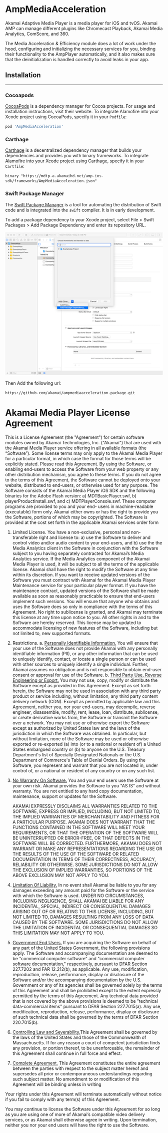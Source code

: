 # AmpMediaAcceleration

Akamai Adaptive Media Player is a media player for iOS and tvOS. Akamai AMP can manage different plugins like Chromecast Playback, Akamai Media Analytics, ComScore, and 360.

The Media Acceleration & Efficiency module does a lot of work under the hood, configuring and initializing the necessary services for you, binding their functionality to the AmpPlayer automatically, and it also makes sure that the deinitialization is handled correctly to avoid leaks in your app.

## Installation
---
### Cocoapods
[CocoaPods](https://cocoapods.org) is a dependency manager for Cocoa projects. For usage and installation instructions, visit their website. To integrate Alamofire into your Xcode project using CocoaPods, specify it in your `Podfile`:

```ruby
pod 'AmpMediaAcceleration'
```

### Carthage

[Carthage](https://github.com/Carthage/Carthage) is a decentralized dependency manager that builds your dependencies and provides you with binary frameworks. To integrate Alamofire into your Xcode project using Carthage, specify it in your `Cartfile`:

```ogdl
binary "https://mdtp-a.akamaihd.net/amp-ios-sdk/frameworks/AmpMediaAcceleration.json"
```

### Swift Package Manager
The [Swift Package Manager](https://swift.org/package-manager/) is a tool for automating the distribution of Swift code and is integrated into the `swift` compiler. It is in early development.

To add a package dependency to your Xcode project, select File > Swift Packages > Add Package Dependency and enter its repository URL.

![Install Step 1](install1.png)

Then Add the following url:

```
https://github.com/akamai/ampmediaacceleration-package.git
```

# Akamai Media Player License Agreement
This is a License Agreement (the "Agreement") for certain software modules owned by Akamai Technologies, Inc. ("Akamai") that are used with the Akamai Media Player service offering in all available formats (the “Software”). Some license terms may only apply to the Akamai Media Player for a particular format, in which case the format for those terms will be explicitly stated.
Please read this Agreement. By using the Software, or enabling end-users to access the Software from your web property or any other distribution mechanism, you agree to these terms. If you do not agree to the terms of this Agreement, the Software cannot be deployed onto your website, distributed to end-users, or otherwise used for any purpose.
The Software consists of the Akamai Media Player iOS SDK and the following binaries for the Adobe Flash version: a) MDTBasicPlayer.swf, b) playerProductInstall.swf, and c) MDTPlayerConsole.swf. These computer programs are provided to you and your end- users in machine-readable (executable) form only. Akamai either owns or has the right to provide you the Software, portions of which may be copyrighted. The Software is provided at the cost set forth in the applicable Akamai services order form

1. Limited License. You have a non-exclusive, personal and non-transferable right and license to: a) use the Software to deliver and control video and/or audio content to your end-users, and b) use the the Media Analytics client in the Software in conjunction with the Software subject to you having separately contracted for Akamai’s Media Analytics service. If the Media Analytics component of the Akamai Media Player is used, it will be subject to all the terms of the applicable license. Akamai shall have the right to modify the Software at any time within its discretion. If you want to receive updated versions of the Software you must contract with Akamai for the Akamai Media Player Maintenance service for your particular player format. If you have the maintenance contract, updated versions of the Software shall be made available as soon as reasonably practicable to ensure that end-users implement such versions. You will ensure that anyone who obtains and uses the Software does so only in compliance with the terms of this Agreement. No right to sublicense is granted, and Akamai may terminate this license at any time upon notice to you. All other rights in and to the Software are hereby reserved. This license may be updated to accommodate licensing of new features of the Software, including but not limited to, new supported formats.
2. Restrictions.
    a. <ins>Personally Identifiable Information.</ins> You will ensure that your use of the Software does not provide Akamai with any personally identifiable information (PII), or any other information that can be used to uniquely identify, contact, or locate a single person or can be used with other sources to uniquely identify a single individual. Further, Akamai assumes no obligation and is not responsible to obtain end-user consent or approval for use of the Software.
    b. <ins>Third Party Use, Reverse Engineering or Export.</ins> You may not use, copy, modify or distribute the Software except as provided in this Agreement. Except as set forth herein, the Software may not be used in association with any third party product or service including, without limitation, any third party content delivery network (CDN). Except as permitted by applicable law and this Agreement, neither you, nor your end-users, may decompile, reverse engineer, disassemble, modify, rent, lease, loan, distribute, sublicense, or create derivative works from, the Software or transmit the Software over a network. You may not use or otherwise export the Software except as authorized by United States law and the laws of the jurisdiction in which the Software was obtained. In particular, but without limitation, none of the Software may be used or otherwise exported or re-exported (a) into (or to a national or resident of) a United States embargoed country or (b) to anyone on the U.S. Treasury Department's list of Specially Designated Nationals or the U.S. Department of Commerce's Table of Denial Orders. By using the Software, you represent and warrant that you are not located in, under control of, or a national or resident of any country or on any such list.
3. <ins>No Warranty On Software.</ins> You and your end users use the Software at your own risk. Akamai provides the Software to you "AS IS" and without warranty. You are not entitled to any hard copy documentation, maintenance, support or updates for the Software.

    AKAMAI EXPRESSLY DISCLAIMS ALL WARRANTIES RELATED TO THE SOFTWARE, EXPRESS OR IMPLIED, INCLUDING, BUT NOT LIMITED TO, THE IMPLIED WARRANTIES OF MERCHANTABILITY AND FITNESS FOR A PARTICULAR PURPOSE. AKAMAI DOES NOT WARRANT THAT THE FUNCTIONS CONTAINED IN THE SOFTWARE WILL MEET YOUR REQUIREMENTS, OR THAT THE OPERATION OF THE SOFTWARE WILL BE UNINTERRUPTED OR ERROR-FREE, OR THAT DEFECTS IN THE SOFTWARE WILL BE CORRECTED. FURTHERMORE, AKAMAI DOES NOT WARRANT OR MAKE ANY REPRESENTATIONS REGARDING THE USE OR THE RESULTS OF THE USE OF THE SOFTWARE OR RELATED DOCUMENTATION IN TERMS OF THEIR CORRECTNESS, ACCURACY, RELIABILITY OR OTHERWISE. SOME JURISDICTIONS DO NOT ALLOW THE EXCLUSION OF IMPLIED WARRANTIES, SO PORTIONS OF THE ABOVE EXCLUSION MAY NOT APPLY TO YOU.

4. <ins>Limitation Of Liability.</ins> In no event shall Akamai be liable to you for any damages exceeding any amount paid for the Software or the service with which the Software is used.
UNDER NO CIRCUMSTANCES, INCLUDING NEGLIGENCE, SHALL AKAMAI BE LIABLE FOR ANY INCIDENTAL, SPECIAL, INDIRECT OR CONSEQUENTIAL DAMAGES ARISING OUT OF OR RELATING TO THIS LICENSE, INCLUDING, BUT NOT LIMITED TO, DAMAGES RESULTING FROM ANY LOSS OF DATA CAUSED BY THE SOFTWARE. SOME JURISDICTIONS DO NOT ALLOW THE LIMITATION OF INCIDENTAL OR CONSEQUENTIAL DAMAGES SO THIS LIMITATION MAY NOT APPLY TO YOU.

5. <ins>Government End Users.</ins> If you are acquiring the Software on behalf of any part of the United States Government, the following provisions apply. The Software and accompanying documentation are deemed to be "commercial computer software" and "commercial computer software documentation," respectively, pursuant to DFAR Section 227.7202 and FAR 12.212(b), as applicable. Any use, modification, reproduction, release, performance, display or disclosure of the Software and/or the accompanying documentation by the U.S. Government or any of its agencies shall be governed solely by the terms of this Agreement and shall be prohibited except to the extent expressly permitted by the terms of this Agreement. Any technical data provided that is not covered by the above provisions is deemed to be "technical data-commercial items" pursuant to DFAR Section 227.7015(a). Any use, modification, reproduction, release, performance, display or disclosure of such technical data shall be governed by the terms of DFAR Section 220.7015(b).

6. <ins>Controlling Law and Severability.</ins>This Agreement shall be governed by the laws of the United States and those of the Commonwealth of Massachusetts. If for any reason a court of competent jurisdiction finds any provision, or portion thereof, to be unenforceable, the remainder of this Agreement shall continue in full force and effect.

7. <ins>Complete Agreement.</ins> This Agreement constitutes the entire agreement between the parties with respect to the subject matter hereof and supersedes all prior or contemporaneous understandings regarding such subject matter. No amendment to or modification of this Agreement will be binding unless in writing

Your rights under this Agreement will terminate automatically without notice if you fail to comply with any term(s) of this Agreement.

You may continue to license the Software under this Agreement for so long as you are using one of more of Akamai’s compatible video delivery services, or as Akamai shall otherwise agree in writing. Upon termination, neither you nor your end users will have the right to use the Software.
